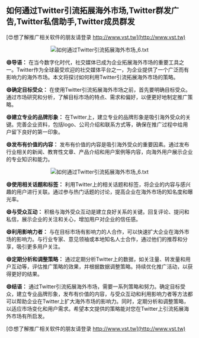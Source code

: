 ## **如何通过Twitter引流拓展海外市场,Twitter群发广告,Twitter私信助手,Twitter成员群发**

[😍想了解推广相关软件的朋友请登录 http://www.vst.tw](http://www.vst.tw)

 <center><img src="https://vst.tw/MP4/tuiguang/png/8.png" alt="如何通过Twitter引流拓展海外市场_6.txt"></center>

**😄导语：**
在当今数字化时代，社交媒体已成为企业拓展海外市场的重要工具之一。Twitter作为全球最受欢迎的社交媒体平台之一，为企业提供了一个广泛而有影响力的海外市场。本文将探讨如何利用Twitter引流拓展海外市场的策略。

**😄确定目标受众：**
在使用Twitter引流拓展海外市场之前，首先要明确目标受众。通过市场研究和分析，了解目标市场的特点、需求和偏好，以便更好地制定推广策略。

**😄建立专业的品牌形象：**
在Twitter上，建立专业的品牌形象是吸引海外受众的关键。完善企业资料，包括logo、公司介绍和联系方式等，确保在推广过程中给用户留下良好的第一印象。

**😄发布有价值的内容：**
发布有价值的内容是吸引海外受众的重要因素。通过发布行业相关的新闻、教育性文章、产品介绍和用户案例等内容，向海外用户展示企业的专业知识和能力。

 <center><img src="https://vst.tw/MP4/tuiguang/png/3.png" alt="如何通过Twitter引流拓展海外市场_6.txt"></center>

**😄使用相关话题和标签：**
利用Twitter上的相关话题和标签，将企业的内容与感兴趣的用户进行关联。通过参与热门话题的讨论，提高企业在海外市场的知名度和曝光率。

**😄与受众互动：**
积极与海外受众互动是建立良好关系的关键。回复评论、提问和私信，展示企业的关注和关心，增加用户对企业的信任感。

**😄利用影响力者：**
与在目标市场有影响力的人合作，可以快速扩大企业在海外市场的影响力。与行业专家、意见领袖或本地知名人士合作，通过他们的推荐和分享，吸引更多用户关注。

**😄定期分析和调整策略：**
通过定期分析Twitter上的数据，如关注量、转发量和用户互动等，评估推广策略的效果，并根据数据调整策略。持续优化推广活动，以获得更好的结果。

**😄结语：**
通过Twitter引流拓展海外市场，需要一系列策略和努力。确定目标受众，建立专业品牌形象，发布有价值的内容，与受众互动和利用影响力者等方法都可以帮助企业在Twitter上扩大海外市场的影响力。同时，定期分析和调整策略，以适应市场变化和用户需求。希望本文提供的策略能对您在Twitter上引流拓展海外市场有所启发。

[😍想了解推广相关软件的朋友请登录 http://www.vst.tw](http://www.vst.tw)



